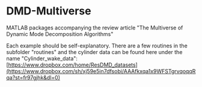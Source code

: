 # DMD-Multiverse
MATLAB packages accompanying the review article "The Multiverse of Dynamic Mode Decomposition Algorithms"

Each example should be self-explanatory. There are a few routines in the subfolder "routines" and the cylinder data can be found here under the name "Cylinder_wake_data": [https://www.dropbox.com/home/ResDMD_datasets](https://www.dropbox.com/sh/xj59e5in7dfsobi/AAAfkxqa1x9WFSTgrvqoqqRqa?st=fr97gjhk&dl=0)
